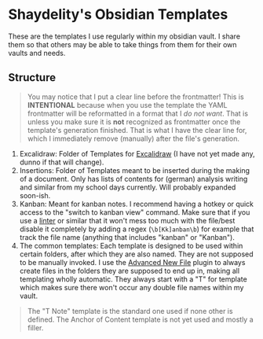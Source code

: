 # Shaydelity's Obsidian Templates

These are the templates I use regularly within my obsidian vault. I share them so that others may be able to take things from them for their own vaults and needs.

## Structure

> You may notice that I put a clear line before the frontmatter! This is **INTENTIONAL** because when you use the template the YAML frontmatter will be reformatted in a format that I *do not want*. That is unless you make sure it is **not** recognized as frontmatter once the template's generation finished. That is what I have the clear line for, which I immediately remove (manually) after the file's generation.

1. Excalidraw: Folder of Templates for [Excalidraw](https://github.com/zsviczian/obsidian-excalidraw-plugin) (I have not yet made any, dunno if that will change).
2. Insertions: Folder of Templates meant to be inserted during the making of a document. Only has lists of contents for (german) analysis writing and similar from my school days currently. Will probably expanded soon-ish.
3. Kanban: Meant for kanban notes. I recommend having a hotkey or quick access to the "switch to kanban view" command. Make sure that if you use a [linter](https://github.com/platers/obsidian-linter) or similar that it won't mess too much with the file/best disable it completely by adding a regex (`\b[Kk]anban\b`) for example that track the file name (anything that includes "kanban" or "Kanban").
4. The common templates: Each template is designed to be used within certain folders, after which they are also named. They are not supposed to be manually invoked. I use the [Advanced New File](https://github.com/vanadium23/obsidian-advanced-new-file) plugin to always create files in the folders they are supposed to end up in, making all templating wholly automatic. They always start with a "T" for template which makes sure there won't occur any double file names within my vault. 

> The "T Note" template is the standard one used if none other is defined. The Anchor of Content template is not yet used and mostly a filler.
